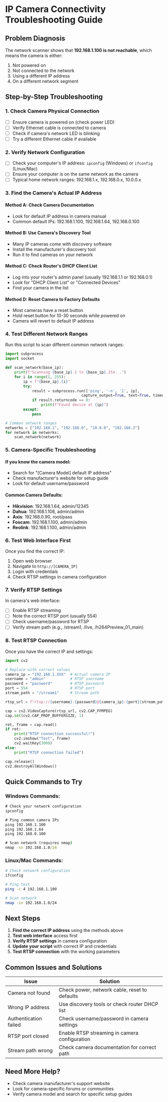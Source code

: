 # IP Camera Connectivity Troubleshooting Guide

## Problem Diagnosis
The network scanner shows that **192.168.1.100 is not reachable**, which means the camera is either:
1. Not powered on
2. Not connected to the network
3. Using a different IP address
4. On a different network segment

## Step-by-Step Troubleshooting

### 1. Check Camera Physical Connection
- [ ] Ensure camera is powered on (check power LED)
- [ ] Verify Ethernet cable is connected to camera
- [ ] Check if camera's network LED is blinking
- [ ] Try a different Ethernet cable if available

### 2. Verify Network Configuration
- [ ] Check your computer's IP address: `ipconfig` (Windows) or `ifconfig` (Linux/Mac)
- [ ] Ensure your computer is on the same network as the camera
- [ ] Typical home network ranges: 192.168.1.x, 192.168.0.x, 10.0.0.x

### 3. Find the Camera's Actual IP Address

#### Method A: Check Camera Documentation
- Look for default IP address in camera manual
- Common default IPs: 192.168.1.100, 192.168.1.64, 192.168.0.100

#### Method B: Use Camera's Discovery Tool
- Many IP cameras come with discovery software
- Install the manufacturer's discovery tool
- Run it to find cameras on your network

#### Method C: Check Router's DHCP Client List
- Log into your router's admin panel (usually 192.168.1.1 or 192.168.0.1)
- Look for "DHCP Client List" or "Connected Devices"
- Find your camera in the list

#### Method D: Reset Camera to Factory Defaults
- Most cameras have a reset button
- Hold reset button for 10-30 seconds while powered on
- Camera will revert to default IP address

### 4. Test Different Network Ranges

Run this script to scan different common network ranges:

```python
import subprocess
import socket

def scan_network(base_ip):
    print(f"Scanning {base_ip}.1 to {base_ip}.254...")
    for i in range(1, 255):
        ip = f"{base_ip}.{i}"
        try:
            result = subprocess.run(['ping', '-n', '1', ip], 
                                  capture_output=True, text=True, timeout=2)
            if result.returncode == 0:
                print(f"Found device at {ip}")
        except:
            pass

# Common network ranges
networks = ["192.168.1", "192.168.0", "10.0.0", "192.168.2"]
for network in networks:
    scan_network(network)
```

### 5. Camera-Specific Troubleshooting

#### If you know the camera model:
- Search for "[Camera Model] default IP address"
- Check manufacturer's website for setup guide
- Look for default username/password

#### Common Camera Defaults:
- **Hikvision**: 192.168.1.64, admin/12345
- **Dahua**: 192.168.1.108, admin/admin
- **Axis**: 192.168.0.90, root/pass
- **Foscam**: 192.168.1.100, admin/admin
- **Reolink**: 192.168.1.100, admin/admin

### 6. Test Web Interface First
Once you find the correct IP:

1. Open web browser
2. Navigate to `http://[CAMERA_IP]`
3. Login with credentials
4. Check RTSP settings in camera configuration

### 7. Verify RTSP Settings
In camera's web interface:
- [ ] Enable RTSP streaming
- [ ] Note the correct RTSP port (usually 554)
- [ ] Check username/password for RTSP
- [ ] Verify stream path (e.g., /stream1, /live, /h264Preview_01_main)

### 8. Test RTSP Connection
Once you have the correct IP and settings:

```python
import cv2

# Replace with correct values
camera_ip = "192.168.1.XXX"  # Actual camera IP
username = "admin"           # RTSP username
password = "password"        # RTSP password
port = 554                   # RTSP port
stream_path = "/stream1"     # Stream path

rtsp_url = f"rtsp://{username}:{password}@{camera_ip}:{port}{stream_path}"

cap = cv2.VideoCapture(rtsp_url, cv2.CAP_FFMPEG)
cap.set(cv2.CAP_PROP_BUFFERSIZE, 1)

ret, frame = cap.read()
if ret:
    print("RTSP connection successful!")
    cv2.imshow("Test", frame)
    cv2.waitKey(3000)
else:
    print("RTSP connection failed")

cap.release()
cv2.destroyAllWindows()
```

## Quick Commands to Try

### Windows Commands:
```cmd
# Check your network configuration
ipconfig

# Ping common camera IPs
ping 192.168.1.100
ping 192.168.1.64
ping 192.168.0.100

# Scan network (requires nmap)
nmap -sn 192.168.1.0/24
```

### Linux/Mac Commands:
```bash
# Check network configuration
ifconfig

# Ping test
ping -c 4 192.168.1.100

# Scan network
nmap -sn 192.168.1.0/24
```

## Next Steps
1. **Find the correct IP address** using the methods above
2. **Test web interface** access first
3. **Verify RTSP settings** in camera configuration
4. **Update your script** with correct IP and credentials
5. **Test RTSP connection** with the working parameters

## Common Issues and Solutions

| Issue | Solution |
|-------|----------|
| Camera not found | Check power, network cable, reset to defaults |
| Wrong IP address | Use discovery tools or check router DHCP list |
| Authentication failed | Check username/password in camera settings |
| RTSP port closed | Enable RTSP streaming in camera configuration |
| Stream path wrong | Check camera documentation for correct path |

## Need More Help?
- Check camera manufacturer's support website
- Look for camera-specific forums or communities
- Verify camera model and search for specific setup guides 